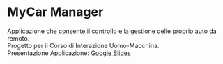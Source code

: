 # MyCar Manager
Applicazione che consente il controllo e la gestione delle proprio auto da remoto.</br>
Progetto per il Corso di Interazione Uomo-Macchina.</br>
Presentazione Applicazione: [Google Slides](https://docs.google.com/document/d/1W9uylOXD430T8e4d1jhUrBblL6N_7K7lAHzS_RYtAU0/edit](https://docs.google.com/presentation/d/10xyPsGFwrEqSUhTK3ZVS6w6kXFLO7grUbndTGR5f-GA/edit?usp=sharing)https://docs.google.com/presentation/d/10xyPsGFwrEqSUhTK3ZVS6w6kXFLO7grUbndTGR5f-GA/edit?usp=sharing)
